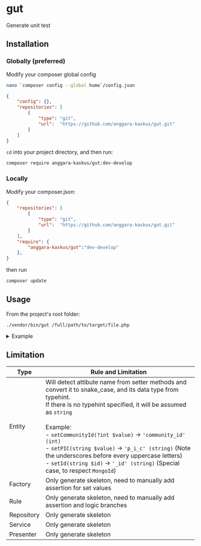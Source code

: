 # gut
Generate unit test


## Installation

### Globally (preferred)

Modify your composer global config

```bash
nano `composer config --global home`/config.json
```

```json
{
    "config": {},
    "repositories": [
        {
            "type": "git",
            "url":  "https://github.com/anggara-kaskus/gut.git"
        }
    ]
}
```

`cd` into your project directory, and then run:
```bash
composer require anggara-kaskus/gut:dev-develop 
```

### Locally
Modify your composer.json:
```json
{
    "repositories": [
        {
            "type": "git",
            "url":  "https://github.com/anggara-kaskus/gut.git"
        }
    ],
    "require": {
        "anggara-kaskus/gut":"dev-develop"
    },
}
```

then run

```bash
composer update
```

## Usage

From the project's root folder:

```
./vendor/bin/gut /full/path/to/target/file.php
```

<details>
<summary>Example</summary>
<img alt="Screen Shot 2022-12-06 at 02 04 08" src="https://user-images.githubusercontent.com/7742225/205721428-12551b55-f2b3-4575-8ac1-b2d4622b88fd.png">
</details>

## Limitation
|Type|Rule and Limitation|
|---|---|
|Entity|Will detect attibute name from setter methods and convert it to snake_case, and its data type from typehint.<br>If there is no typehint specified, it will be assumed as `string`<br><br>Example:<br>- `setCommunityId(?int $value)` -> `'community_id' (int)`<br>- `setPIC(string $value)` -> `'p_i_c' (string)` (Note the underscores before every uppercase letters)<br>- `setId(string $id)` -> `'_id' (string)` (Special case, to respect `MongoId`)|
|Factory|Only generate skeleton, need to manually add assertion for set values|
|Rule|Only generate skeleton, need to manually add assertion and logic branches|
|Repository|Only generate skeleton|
|Service|Only generate skeleton|
|Presenter|Only generate skeleton|